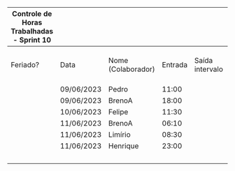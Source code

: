 | Controle de Horas Trabalhadas - Sprint 10 |  |  |  |  |  |  |  |  |  |  |
| --- | --- | --- | --- | --- | --- | --- | --- | --- | --- | --- |
| Feriado? | Data | Nome (Colaborador) | Entrada | Saída intervalo | Retorno intervalo | Saída | Total horas |  | Nome (Colaborador) | Total horas do sprint |
|  | 09/06/2023 | Pedro | 11:00 |  |  | 12:00 | 1:00:00 |  | BrenoA | 03:32 |
|  | 09/06/2023 | BrenoA | 18:00 |  |  | 20:00 | 2:00:00 |  | Bruno | 00:00 |
|  | 10/06/2023 | Felipe | 11:30 |  |  | 12:30 | 1:00:00 |  | Felipe | 01:00 |
|  | 11/06/2023 | BrenoA | 06:10 |  |  | 07:42 | 1:32:00 |  | Henrique | 00:54 |
|  | 11/06/2023 | Limírio | 08:30 |  |  | 09:50 | 1:20:00 |  | Limírio | 01:20 |
|  | 11/06/2023 | Henrique | 23:00 |  |  | 23:54 | 0:54:00 |  | Pedro | 01:00 |
|  |  |  |  |  |  |  |  |  | Raquel | 00:00 |


